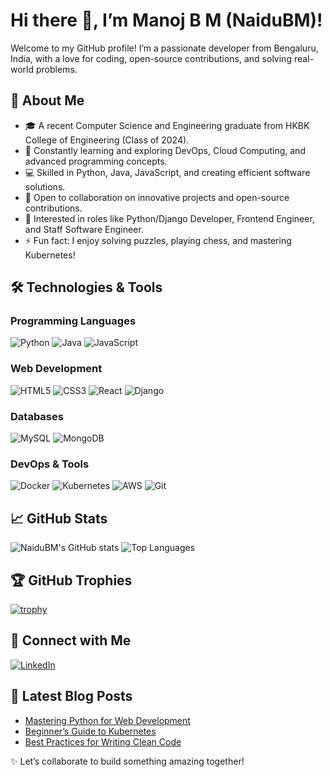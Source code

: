 # Hi there 👋, I’m Manoj B M (NaiduBM)!

Welcome to my GitHub profile! I’m a passionate developer from Bengaluru, India, with a love for coding, open-source contributions, and solving real-world problems.

## 🚀 About Me
- 🎓 A recent Computer Science and Engineering graduate from HKBK College of Engineering (Class of 2024).
- 🌱 Constantly learning and exploring DevOps, Cloud Computing, and advanced programming concepts.
- 💻 Skilled in Python, Java, JavaScript, and creating efficient software solutions.
- 🤝 Open to collaboration on innovative projects and open-source contributions.
- 🎯 Interested in roles like Python/Django Developer, Frontend Engineer, and Staff Software Engineer.
- ⚡ Fun fact: I enjoy solving puzzles, playing chess, and mastering Kubernetes!

## 🛠 Technologies & Tools

### Programming Languages
![Python](https://img.shields.io/badge/-Python-333333?style=flat&logo=python)
![Java](https://img.shields.io/badge/-Java-333333?style=flat&logo=java)
![JavaScript](https://img.shields.io/badge/-JavaScript-333333?style=flat&logo=javascript)

### Web Development
![HTML5](https://img.shields.io/badge/-HTML5-333333?style=flat&logo=html5)
![CSS3](https://img.shields.io/badge/-CSS3-333333?style=flat&logo=css3)
![React](https://img.shields.io/badge/-React-333333?style=flat&logo=react)
![Django](https://img.shields.io/badge/-Django-333333?style=flat&logo=django)

### Databases
![MySQL](https://img.shields.io/badge/-MySQL-333333?style=flat&logo=mysql)
![MongoDB](https://img.shields.io/badge/-MongoDB-333333?style=flat&logo=mongodb)

### DevOps & Tools
![Docker](https://img.shields.io/badge/-Docker-333333?style=flat&logo=docker)
![Kubernetes](https://img.shields.io/badge/-Kubernetes-333333?style=flat&logo=kubernetes)
![AWS](https://img.shields.io/badge/-AWS-333333?style=flat&logo=amazon-aws)
![Git](https://img.shields.io/badge/-Git-333333?style=flat&logo=git)

## 📈 GitHub Stats

![NaiduBM's GitHub stats](https://github-readme-stats.vercel.app/api?username=NaiduBM&show_icons=true&theme=dark)
![Top Languages](https://github-readme-stats.vercel.app/api/top-langs/?username=NaiduBM&layout=compact&theme=dark)

## 🏆 GitHub Trophies

[![trophy](https://github-profile-trophy.vercel.app/?username=NaiduBM&theme=onedark)](https://github.com/ryo-ma/github-profile-trophy)

## 🔗 Connect with Me

[![LinkedIn](https://img.shields.io/badge/-LinkedIn-333333?style=flat&logo=linkedin)](https://www.linkedin.com/in/manoj-b-m)

## 📝 Latest Blog Posts

<!-- BLOG-POST-LIST:START -->
- [Mastering Python for Web Development](#)
- [Beginner’s Guide to Kubernetes](#)
- [Best Practices for Writing Clean Code](#)
<!-- BLOG-POST-LIST:END -->

✨ Let’s collaborate to build something amazing together!
